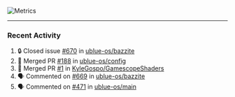 ![Metrics](https://metrics.lecoq.io/KyleGospo?template=classic&base=header%2C%20activity%2C%20community%2C%20repositories%2C%20metadata&base.indepth=false&base.hireable=false&base.skip=false&config.timezone=America%2FLos_Angeles)

---
### Recent Activity
<!--START_SECTION:activity-->
1. 🔒 Closed issue [#670](https://github.com/ublue-os/bazzite/issues/670) in [ublue-os/bazzite](https://github.com/ublue-os/bazzite)
2. 🎉 Merged PR [#188](https://github.com/ublue-os/config/pull/188) in [ublue-os/config](https://github.com/ublue-os/config)
3. 🎉 Merged PR [#1](https://github.com/KyleGospo/GamescopeShaders/pull/1) in [KyleGospo/GamescopeShaders](https://github.com/KyleGospo/GamescopeShaders)
4. 🗣 Commented on [#669](https://github.com/ublue-os/bazzite/pull/669#issuecomment-1886253356) in [ublue-os/bazzite](https://github.com/ublue-os/bazzite)
5. 🗣 Commented on [#471](https://github.com/ublue-os/main/issues/471#issuecomment-1886185973) in [ublue-os/main](https://github.com/ublue-os/main)
<!--END_SECTION:activity-->
